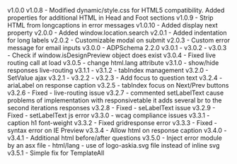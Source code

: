 v1.0.0
    v1.0.8  - Modified dynamic/style.css for HTML5 compatibility. Added properties for additional HTML in Head and Foot sections
    v1.0.9  - Strip HTML from longcaptions in error messages
    v1.0.10 - Added display next property
v2.0.0      - Added window.location.search
    v2.0.1  - Added indentation for long labels
    v2.0.2  - Customizable modal on submit
    v2.0.3  - Custom error message for email inputs
v3.0.0      - ADPSchema 2.2.0
    v3.0.1  -
    v3.0.2  -
    v3.0.3  - Check if window.isDesignPreview object does exist
    v3.0.4  - Fixed live routing call at load
    v3.0.5  - change html.lang attribute
  v3.1.0    - show/hide responses live-routing
    v3.1.1  -
    v3.1.2  - tabIndex management
  v3.2.0    - SetValue ajax
    v3.2.1  -
    v3.2.2  -
    v3.2.3  - Add focus to question text
    v3.2.4  - ariaLabel on response caption
    v3.2.5  - tabIndex focus on Next/Prev buttons
    v3.2.6  - Fixed - live-routing issue
    v3.2.7  - commented setLabelText cause problems of implementation with responsivetable it adds several br to the second iterations responses
    v3.2.8  - Fixed - seLabelText issue
    v3.2.9  - Fixed - setLabelText js error
  v3.3.0    - wcag compliance issues
    v3.3.1  - caption h1 font-weight
    v3.3.2  - Fixed gridresponse error
    v3.3.3  - Fixed - syntax error on IE Preview
    v3.3.4  - Allow html on response caption
  v3.4.0    -
    v3.4.1  - Additional html before/after questions
  v3.5.0    - Inject error module by an asx file
            - html/lang
            - use of logo-askia.svg file instead of inline svg
    v3.5.1  - Simple fix for TemplateAll 
